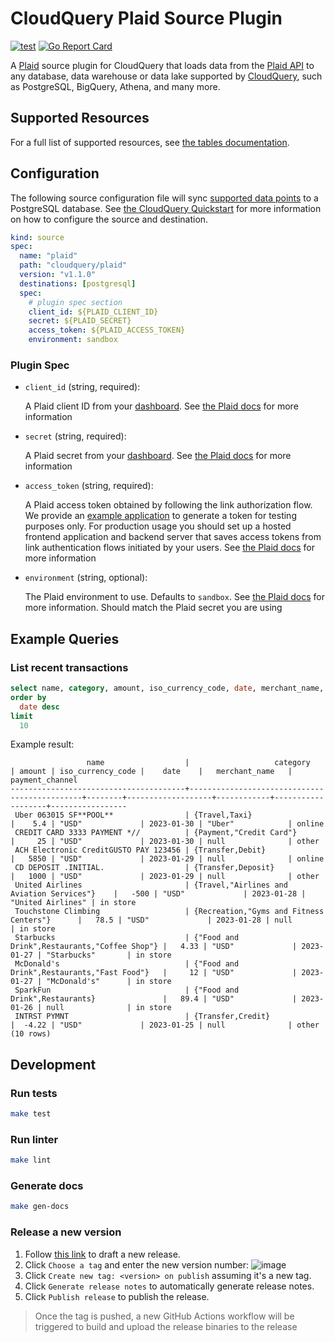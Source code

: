 # CloudQuery Plaid Source Plugin

[![test](https://github.com/cloudquery/cq-source-plaid/actions/workflows/test.yml/badge.svg)](https://github.com/cloudquery/cq-source-plaid/actions/workflows/test.yml)
[![Go Report Card](https://goreportcard.com/badge/github.com/cloudquery/cq-source-plaid)](https://goreportcard.com/report/github.com/cloudquery/cq-source-plaid)

A [Plaid](https://plaid.com/) source plugin for CloudQuery that loads data from the [Plaid API](https://plaid.com/docs/api/) to any database, data warehouse or data lake supported by [CloudQuery](https://www.cloudquery.io/docs/quickstart), such as PostgreSQL, BigQuery, Athena, and many more.

## Supported Resources

For a full list of supported resources, see [the tables documentation](./docs/tables/README.md).

## Configuration

The following source configuration file will sync [supported data points](./docs/tables/README.md) to a PostgreSQL database. See [the CloudQuery Quickstart](https://www.cloudquery.io/docs/quickstart) for more information on how to configure the source and destination.

```yaml
kind: source
spec:
  name: "plaid"
  path: "cloudquery/plaid"
  version: "v1.1.0"
  destinations: [postgresql]
  spec:
    # plugin spec section
    client_id: ${PLAID_CLIENT_ID}
    secret: ${PLAID_SECRET}
    access_token: ${PLAID_ACCESS_TOKEN}
    environment: sandbox
```

### Plugin Spec

- `client_id` (string, required):

  A Plaid client ID from your [dashboard](https://dashboard.plaid.com/team/keys). See [the Plaid docs](https://plaid.com/docs/quickstart/#introduction) for more information

- `secret` (string, required):

  A Plaid secret from your [dashboard](https://dashboard.plaid.com/team/keys). See [the Plaid docs](https://plaid.com/docs/quickstart/#introduction) for more information

- `access_token` (string, required):

  A Plaid access token obtained by following the link authorization flow. We provide an [example application](./token-generator/README.md) to generate a token for testing purposes only.
  For production usage you should set up a hosted frontend application and backend server that saves access tokens from link authentication flows initiated by your users.
  See [the Plaid docs](https://plaid.com/docs/link/) for more information

- `environment` (string, optional):

  The Plaid environment to use. Defaults to `sandbox`. See [the Plaid docs](https://plaid.com/docs/api/#api-host) for more information. Should match the Plaid secret you are using

## Example Queries

### List recent transactions

```sql
select name, category, amount, iso_currency_code, date, merchant_name, payment_channel from plaid_transactions
order by
  date desc
limit
  10
```

Example result:

```text
                 name                  |                   category                   | amount | iso_currency_code |    date    |   merchant_name   | payment_channel 
---------------------------------------+----------------------------------------------+--------+-------------------+------------+-------------------+-----------------
 Uber 063015 SF**POOL**                | {Travel,Taxi}                                |    5.4 | "USD"             | 2023-01-30 | "Uber"            | online
 CREDIT CARD 3333 PAYMENT *//          | {Payment,"Credit Card"}                      |     25 | "USD"             | 2023-01-30 | null              | other
 ACH Electronic CreditGUSTO PAY 123456 | {Transfer,Debit}                             |   5850 | "USD"             | 2023-01-29 | null              | online
 CD DEPOSIT .INITIAL.                  | {Transfer,Deposit}                           |   1000 | "USD"             | 2023-01-29 | null              | other
 United Airlines                       | {Travel,"Airlines and Aviation Services"}    |   -500 | "USD"             | 2023-01-28 | "United Airlines" | in store
 Touchstone Climbing                   | {Recreation,"Gyms and Fitness Centers"}      |   78.5 | "USD"             | 2023-01-28 | null              | in store
 Starbucks                             | {"Food and Drink",Restaurants,"Coffee Shop"} |   4.33 | "USD"             | 2023-01-27 | "Starbucks"       | in store
 McDonald's                            | {"Food and Drink",Restaurants,"Fast Food"}   |     12 | "USD"             | 2023-01-27 | "McDonald's"      | in store
 SparkFun                              | {"Food and Drink",Restaurants}               |   89.4 | "USD"             | 2023-01-26 | null              | in store
 INTRST PYMNT                          | {Transfer,Credit}                            |  -4.22 | "USD"             | 2023-01-25 | null              | other
(10 rows)
```

## Development

### Run tests

```bash
make test
```

### Run linter

```bash
make lint
```

### Generate docs

```bash
make gen-docs
```

### Release a new version

1. Follow [this link](https://github.com/simpleanalytics/cq-source-simpleanalytics/releases/new) to draft a new release.
2. Click `Choose a tag` and enter the new version number:
   ![image](https://user-images.githubusercontent.com/26760571/219360662-0ad1f83d-84c9-47c8-afb9-fe774ce03dcc.png)
3. Click `Create new tag: <version> on publish` assuming it's a new tag.
4. Click `Generate release notes` to automatically generate release notes.
5. Click `Publish release` to publish the release.

> Once the tag is pushed, a new GitHub Actions workflow will be triggered to build and upload the release binaries to the release
